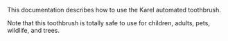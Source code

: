 This documentation describes how to use the Karel automated toothbrush.

Note that this toothbrush is totally safe to use for children, 
adults, pets, wildlife, and trees.
